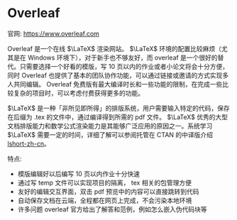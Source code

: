 # Overleaf

官网: <https://www.overleaf.com>

Overleaf 是一个在线 $\LaTeX$ 渲染网站。 $\LaTeX$ 环境的配置比较麻烦（尤其是在 Windows 环境下），对于新手也不够友好，而 overleaf 是一个很好的替代。只需要选择一个好看的模版，写 10 页以内的作业或者小论文将会十分方便，同时 Overleaf 也提供了基本的团队协作功能，可以通过链接或邀请的方式实现多人共同编辑。 Overleaf 免费版有最大编译时长和一些功能的限制，在完成一些比较复杂的项目时，可以考虑付费获得更多的功能。

$\LaTeX$ 是一种「非所见即所得」的排版系统，用户需要输入特定的代码，保存在后缀为 .tex 的文件中，通过编译得到所需的 pdf 文件。 $\LaTeX$ 优秀的大型文档排版能力和数学公式渲染能力是其能够广泛应用的原因之一。系统学习 $\LaTeX$ 需要一定的时间，详细了解可以参阅托管在 CTAN 的中译版介绍 [lshort-zh-cn](https://www.ctan.org/pkg/lshort-zh-cn)。

特点:

- 模版编辑好以后编写 10 页以内作业十分快速
- 通过写 temp 文件可以实现项目的隔离， tex 相关的包管理方便
- 友好的编辑交互界面，双击 pdf 预览中的内容可以直接跳转到代码
- 自动保存文档在云端，全程都在网页上完成，不会污染本地环境
- 许多问题 overleaf 官方给出了解答和范例，例如怎么嵌入伪代码块等
